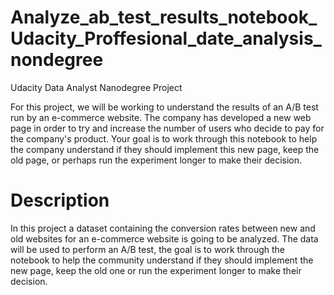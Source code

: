 # Analyze_ab_test_results_notebook_Udacity_Proffesional_date_analysis_nondegree
Udacity Data Analyst Nanodegree Project 

For this project, we will be working to understand the results of an A/B test run by an e-commerce website. The company has developed a new web page in order to try and increase the number of users who decide to pay for the company's product. Your goal is to work through this notebook to help the company understand if they should implement this new page, keep the old page, or perhaps run the experiment longer to make their decision.

# Description
In this project a dataset containing the conversion rates between new and old websites for an e-commerce website is going to be analyzed. The data will be used to perform an A/B test, the goal is to work through the notebook to help the community understand if they should implement the new page, keep the old one or run the experiment longer to make their decision.

